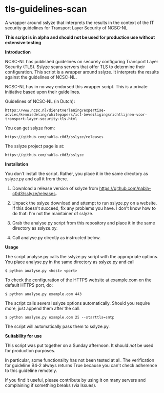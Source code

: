 tls-guidelines-scan
===================

A wrapper around sslyze that interprets the results in the context of the IT security guidelines for Transport Layer Security of NCSC-NL

__This script is in alpha and should not be used for production use without extensive testing__

**Introduction**

NCSC-NL has published guidelines on securely configuring Transport Layer Security (TLS). Sslyze scans servers that offer TLS to determine their configuration. This script is a wrapper around sslyze. It interprets the results against the guidelines of NCSC-NL.

NCSC-NL has in no way endorsed this wrapper script. This is a private initiative based upon their guidelines.

Guidelines of NCSC-NL (in Dutch):

    https://www.ncsc.nl/dienstverlening/expertise-advies/kennisdeling/whitepapers/ict-beveiligingsrichtlijnen-voor-transport-layer-security-tls.html

You can get sslyze from:

    https://github.com/nabla-c0d3/sslyze/releases

The sslyze project page is at:

    https://github.com/nabla-c0d3/sslyze

**Installation**

You don't install the script. Rather, you place it in the same directory as sslyze.py and call it from there.

1. Download a release version of sslyze from https://github.com/nabla-c0d3/sslyze/releases.

2. Unpack the sslyze download and attempt to run sslyze.py on a website. If this doesn't succeed, fix any problems you have. I don't know how to do that: I'm not the maintainer of sslyze.

3. Grab the analyse.py script from this repository and place it in the same directory as sslyze.py.

4. Call analyse.py directly as instructed below.

**Usage**

The script analyse.py calls the sslyze.py script with the appropriate options. You place analyse.py in the same directory as sslyze.py and call

    $ python analyse.py <host> <port>

To check the configuration of the HTTPS website at example.com on the default HTTPS port, do:

    $ python analyse.py example.com 443

The script calls several sslyze options automatically. Should you require more, just append them after the call:

    $ python analyse.py example.com 25 --starttls=smtp

The script will automatically pass them to sslyze.py.

**Suitability for use**

This script was put together on a Sunday afternoon. It should *not* be used for production purposes. 

In particular, some functionality has not been tested at all. The verification for guideline B4-2 always returns True because you can't check adherence to this guideline remotely.

If you find it useful, please contribute by using it on many servers and complaining if something breaks (via Issues).


